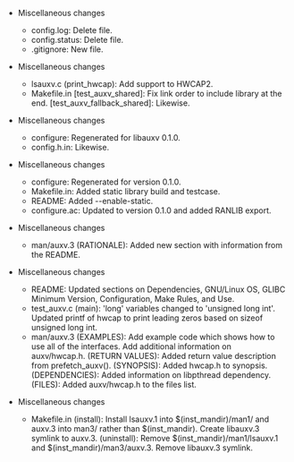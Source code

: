 
 - Miscellaneous changes
    - config.log: Delete file.
    - config.status: Delete file.
    - .gitignore: New file.

 - Miscellaneous changes
    - lsauxv.c (print\_hwcap): Add support to HWCAP2.
    - Makefile.in [test\_auxv\_shared]: Fix link order to include library
      at the end.
      [test\_auxv\_fallback\_shared]: Likewise.

 - Miscellaneous changes
    - configure: Regenerated for libauxv 0.1.0.
    - config.h.in: Likewise.

 - Miscellaneous changes
    - configure: Regenerated for version 0.1.0.
    - Makefile.in: Added static library build and testcase.
    - README: Added --enable-static.
    - configure.ac: Updated to version 0.1.0 and added RANLIB export.

 - Miscellaneous changes
    - man/auxv.3 (RATIONALE): Added new section with information from
      the README.

 - Miscellaneous changes
    - README: Updated sections on Dependencies, GNU/Linux OS, GLIBC
      Minimum Version, Configuration, Make Rules, and Use.
    - test\_auxv.c (main): 'long' variables changed to 'unsigned long int'.
      Updated printf of hwcap to print leading zeros based on sizeof
      unsigned long int.
    - man/auxv.3 (EXAMPLES): Add example code which shows how to use all of
      the interfaces.  Add additional information on auxv/hwcap.h.
      (RETURN VALUES): Added return value description from prefetch\_auxv().
      (SYNOPSIS): Added hwcap.h to synopsis.
      (DEPENDENCIES): Added information on libpthread dependency.
      (FILES): Added auxv/hwcap.h to the files list.

 - Miscellaneous changes
    - Makefile.in (install): Install lsauxv.1 into $(inst\_mandir)/man1/
      and auxv.3 into man3/ rather than $(inst\_mandir).  Create libauxv.3
      symlink to auxv.3.
      (uninstall): Remove $(inst\_mandir)/man1/lsauxv.1 and
      $(inst\_mandir)/man3/auxv.3.  Remove libauxv.3 symlink.
